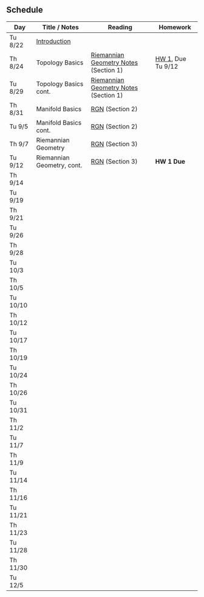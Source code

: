 ## Schedule

| Day      | Title / Notes                                                      | Reading       | Homework                              |
|----------|--------------------------------------------------------------------|---------------|---------------------------------------|
| Tu 8/22  | [Introduction](lectures/L01-IntroductionV1.pdf) | | |
| Th 8/24  | Topology Basics | [Riemannian Geometry Notes](notes/RiemannianGeometryNotes.pdf) (Section 1) | [HW 1](homeworks/hw1.pdf), Due Tu 9/12 |
| Tu 8/29  | Topology Basics cont. | [Riemannian Geometry Notes](notes/RiemannianGeometryNotes.pdf) (Section 1) | |
| Th 8/31  | Manifold Basics | [RGN](notes/RiemannianGeometryNotes.pdf) (Section 2) | |
| Tu 9/5   | Manifold Basics cont. | [RGN](notes/RiemannianGeometryNotes.pdf) (Section 2) | |
| Th 9/7   | Riemannian Geometry | [RGN](notes/RiemannianGeometryNotes.pdf) (Section 3) | |
| Tu 9/12  | Riemannian Geometry, cont. | [RGN](notes/RiemannianGeometryNotes.pdf) (Section 3) | **HW 1 Due** |
| Th 9/14  | | | |
| Tu 9/19  | | | |
| Th 9/21  | | | |
| Tu 9/26  | | | |
| Th 9/28  | | | |
| Tu 10/3  | | | |
| Th 10/5  | | | |
| Tu 10/10 | | | |
| Th 10/12 | | | |
| Tu 10/17 | | | |
| Th 10/19 | | | |
| Tu 10/24 | | | |
| Th 10/26 | | | |
| Tu 10/31 | | | |
| Th 11/2  | | | |
| Tu 11/7  | | | |
| Th 11/9  | | | |
| Tu 11/14 | | | |
| Th 11/16 | | | |
| Tu 11/21 | | | |
| Th 11/23 | | | |
| Tu 11/28 | | | |
| Th 11/30 | | | |
| Tu 12/5  | | | |
